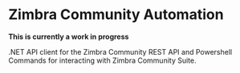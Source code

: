 Zimbra Community Automation
===========================

**This is currently a work in progress**

.NET API client for the Zimbra Community REST API and Powershell Commands for interacting with Zimbra Community Suite.
